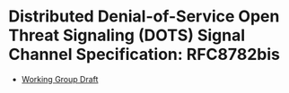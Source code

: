 # Distributed Denial-of-Service Open Threat Signaling (DOTS) Signal Channel Specification: RFC8782bis

* [Working Group Draft](https://tools.ietf.org/html/draft-ietf-dots-rfc8782-bis)
